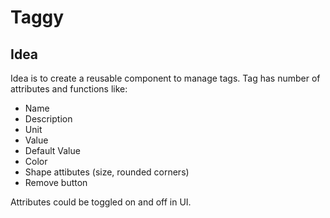 # Taggy
## Idea
Idea is to create a reusable component to manage tags. Tag has number of attributes and functions like:
* Name
* Description
* Unit
* Value
* Default Value
* Color
* Shape attibutes (size, rounded corners)
* Remove button 

Attributes could be toggled on and off in UI.
